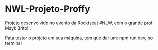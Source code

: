 # NWL-Projeto-Proffy
Projeto desenvolvido no evento da Rocktseat #NLW, com o grande prof Mayk Brito!!.

Pata testar o projeto em sua máquina, 
tem que dar um: npm run dev, no terminal
